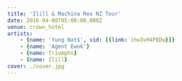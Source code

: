 ```yaml
---
title: 'Ilill & Machina Rex NZ Tour'
date: 2016-04-08T05:00:00.000Z
venue: crown_hotel
artists:
    - {name: 'Yung Nat$', vid: [{link: ihw3vH4PEDw}]}
    - {name: 'Agent Ewok'}
    - {name: Triumphs}
    - {name: Ilill}
cover: ./cover.jpg
---
```

